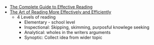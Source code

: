 
* [The Complete Guide to Effective Reading](https://maartenvandoorn.nl/reading-guide/)
* [The Art of Reading More Effectively and Efficiently](https://aliabdaal.com/read-more-effectively/)
    * 4 Levels of reading
        * Elementary - school level
        * Inspectional: Skipping, skimming, purposful knowlege seeking
        * Analytical: wholes in the writers arguments
        * Synoptic: Collect idea from wider topic

